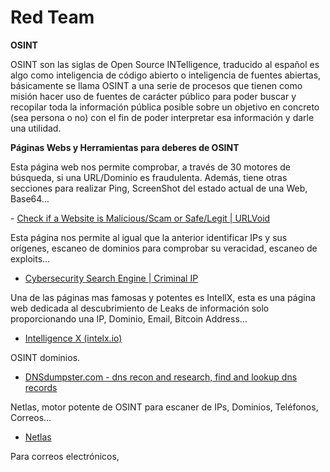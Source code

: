 # Red Team

**OSINT**

OSINT son las siglas de Open Source INTelligence, traducido al español es algo como inteligencia de código abierto o inteligencia de fuentes abiertas, básicamente se llama OSINT a una serie de procesos que tienen como misión hacer uso de fuentes de carácter público para poder buscar y recopilar toda la información pública posible sobre un objetivo en concreto (sea persona o no) con el fin de poder interpretar esa información y darle una utilidad.

**Páginas Webs y Herramientas para deberes de OSINT**

Esta página web nos permite comprobar, a través de 30 motores de búsqueda, si una URL/Dominio es fraudulenta. Además, tiene otras secciones para realizar Ping, ScreenShot del estado actual de una Web, Base64…

\- [Check if a Website is Malicious/Scam or Safe/Legit | URLVoid](https://www.urlvoid.com/)

Esta página nos permite al igual que la anterior identificar IPs y sus orígenes, escaneo de dominios para comprobar su veracidad, escaneo de exploits…

* [Cybersecurity Search Engine | Criminal IP](https://www.criminalip.io/en)

Una de las páginas mas famosas y potentes es IntellX, esta es una página web dedicada al descubrimiento de Leaks de información solo proporcionando una IP, Dominio, Email, Bitcoin Address…

* [Intelligence X (intelx.io)](https://intelx.io/)

OSINT dominios.

* [DNSdumpster.com - dns recon and research, find and lookup dns records](https://dnsdumpster.com/)

Netlas, motor potente de OSINT para escaner de IPs, Dominios, Teléfonos, Correos…

* [Netlas](https://netlas.io/)

Para correos electrónicos,
